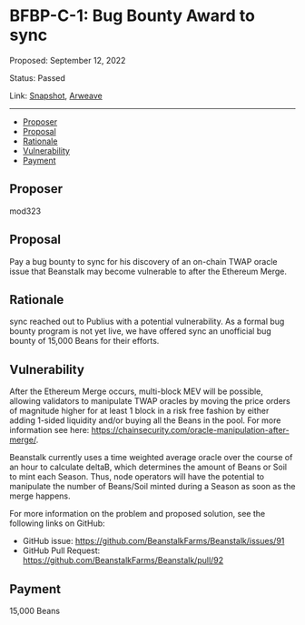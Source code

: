# BFBP-C-1: Bug Bounty Award to sync

Proposed: September 12, 2022

Status: Passed

Link: [Snapshot](https://snapshot.org/#/beanstalkfarmsbudget.eth/proposal/0xc3c20ab43555355e76badb699086c1beff0ee0c38b526a680d13408983b03933), [Arweave](https://arweave.net/GmlK5RaHU3cD4914pAhgVmJej5S1evHEISh-tOYDsRs)

---

- [Proposer](#proposer)
- [Proposal](#proposal)
- [Rationale](#rationale)
- [Vulnerability](#vulnerability)
- [Payment](#payment)

## Proposer

mod323

## Proposal

Pay a bug bounty to sync for his discovery of an on-chain TWAP oracle issue that Beanstalk may become vulnerable to after the Ethereum Merge.

## Rationale

sync reached out to Publius with a potential vulnerability. As a formal bug bounty program is not yet live, we have offered sync an unofficial bug bounty of 15,000 Beans for their efforts.

## Vulnerability

After the Ethereum Merge occurs, multi-block MEV will be possible, allowing validators to manipulate TWAP oracles by moving the price orders of magnitude higher for at least 1 block in a risk free fashion by either adding 1-sided liquidity and/or buying all the Beans in the pool. For more information see here: https://chainsecurity.com/oracle-manipulation-after-merge/.

Beanstalk currently uses a time weighted average oracle over the course of an hour to calculate deltaB, which determines the amount of Beans or Soil to mint each Season. Thus, node operators will have the potential to manipulate the number of Beans/Soil minted during a Season as soon as the merge happens.

For more information on the problem and proposed solution, see the following links on GitHub:

- GitHub issue: https://github.com/BeanstalkFarms/Beanstalk/issues/91
- GitHub Pull Request: https://github.com/BeanstalkFarms/Beanstalk/pull/92

## Payment

15,000 Beans
